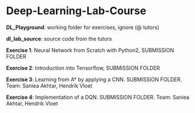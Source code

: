 # Deep-Learning-Lab-Course

__DL_Playground__: working folder for exercises, ignore (@ tutors)

__dl_lab_source__: source code from the tutors



__Exercise 1__: Neural Network from Scratch with Python2, SUBMISSION FOLDER

__Exercise 2__: Introduction into Tensorflow, SUBMISSION FOLDER

__Exercise 3__: Learning from A* by applying a CNN. SUBMISSION FOLDER. Team: Saniea Akhtar, Hendrik Vloet

__Exercise 4__: Implementation of a DQN. SUBMISSION FOLDER. Team: Saniea Akhtar, Hendrik Vloet
